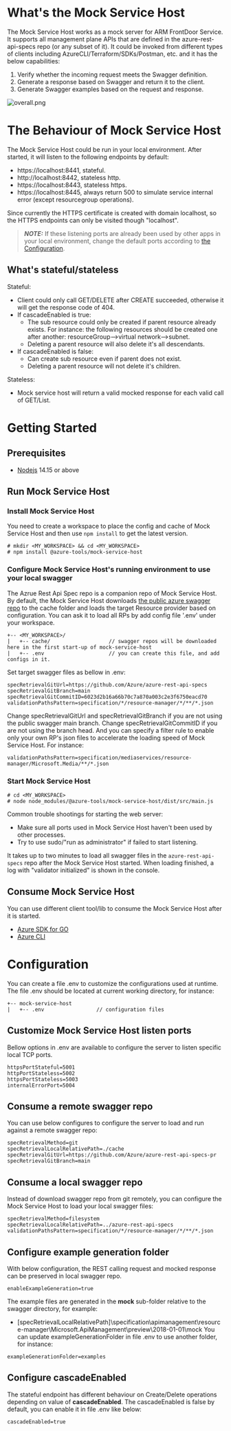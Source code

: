 # What's the Mock Service Host

The Mock Service Host works as a mock server for ARM FrontDoor Service. It supports all management plane APIs that are defined in the azure-rest-api-specs repo (or any subset of it). It could be invoked from different types of clients including AzureCLI/Terraform/SDKs/Postman, etc. and it has the below capabilities:

1. Verify whether the incoming request meets the Swagger definition.
2. Generate a response based on Swagger and return it to the client.
3. Generate Swagger examples based on the request and response.

![overall.png](doc/pic/overall.png)

# The Behaviour of Mock Service Host

The Mock Service Host could be run in your local environment. After started, it will listen to the following endpoints by default:

-   https://localhost:8441, stateful.
-   http://localhost:8442, stateless http.
-   https://localhost:8443, stateless https.
-   https://localhost:8445, always return 500 to simulate service internal error (except resourcegroup operations).

Since currently the HTTPS certificate is created with domain localhost, so the HTTPS endpoints can only be visited though "localhost".

> **_NOTE:_** If these listening ports are already been used by other apps in your local environment, change the default ports according to [the Configuration](#configuration).

## What's stateful/stateless

Stateful:

-   Client could only call GET/DELETE after CREATE succeeded, otherwise it will get the response code of 404.
-   If cascadeEnabled is true:
    -   The sub resource could only be created if parent resource already exists. For instance: the following resources should be created one after another: resourceGroup-->virtual network-->subnet.
    -   Deleting a parent resource will also delete it's all descendants.
-   If cascadeEnabled is false:
    -   Can create sub resource even if parent does not exist.
    -   Deleting a parent resource will not delete it's children.

Stateless:

-   Mock service host will return a valid mocked response for each valid call of GET/List.

# Getting Started

## Prerequisites

- [Nodejs](https://nodejs.org/en/download/) 14.15 or above

## Run Mock Service Host

### Install Mock Service Host

You need to create a workspace to place the config and cache of Mock Service Host and then use `npm install` to get the latest version.
```shell
# mkdir <MY_WORKSPACE> && cd <MY_WORKSPACE>
# npm install @azure-tools/mock-service-host
```

### Configure Mock Service Host's running environment to use your local swagger

The Azrue Rest Api Spec repo is a companion repo of Mock Service Host. By default, the Mock Service Host downloads [the public azure swagger repo](https://github.com/Azure/azure-rest-api-specs) to the cache folder and loads the target Resource provider based on configuration. You can ask it to load all RPs by add config file '.env' under your workspace.

```
+-- <MY_WORKSPACE>/
|   +-- cache/                   // swagger repos will be downloaded here in the first start-up of mock-service-host
|   +-- .env                     // you can create this file, and add configs in it.
```

Set target swagger files as bellow in .env:

```
specRetrievalGitUrl=https://github.com/Azure/azure-rest-api-specs
specRetrievalGitBranch=main
specRetrievalGitCommitID=6023d2b16a66b70c7a870a003c2e3f6750eacd70
validationPathsPattern=specification/*/resource-manager/*/**/*.json
```

Change specRetrievalGitUrl and specRetrievalGitBranch if you are not using the public swagger main branch. Change specRetrievalGitCommitID if you are not using the branch head. And you can specify a filter rule to enable only your own RP's json files to accelerate the loading speed of Mock Service Host. For instance:

```
validationPathsPattern=specification/mediaservices/resource-manager/Microsoft.Media/**/*.json
```

### Start Mock Service Host

```
# cd <MY_WORKSPACE>
# node node_modules/@azure-tools/mock-service-host/dist/src/main.js
```

Common trouble shootings for starting the web server:

-   Make sure all ports used in Mock Service Host haven't been used by other processes.
-   Try to use sudo/"run as administrator" if failed to start listening.

It takes up to two minutes to load all swagger files in the `azure-rest-api-specs` repo after the Mock Service Host started. When loading finished, a log with "validator initialized" is shown in the console.

## Consume Mock Service Host

You can use different client tool/lib to consume the Mock Service Host after it is started.

- [Azure SDK for GO](doc/consume_with_go.md)
- [Azure CLI](doc/consume_with_cli.md)

# Configuration

You can create a file .env to customize the configurations used at runtime. The file .env should be located at current working directory, for instance:

```
+-- mock-service-host
|   +-- .env                 // configuration files
```

## Customize Mock Service Host listen ports

Bellow options in .env are available to configure the server to listen specific local TCP ports.

```
httpsPortStateful=5001
httpPortStateless=5002
httpsPortStateless=5003
internalErrorPort=5004
```

## Consume a remote swagger repo

You can use below configures to configure the server to load and run against a remote swagger repo:

```
specRetrievalMethod=git
specRetrievalLocalRelativePath=./cache
specRetrievalGitUrl=https://github.com/Azure/azure-rest-api-specs-pr
specRetrievalGitBranch=main
```

## Consume a local swagger repo

Instead of download swagger repo from git remotely, you can configure the Mock Service Host to load your local swagger files:

```
specRetrievalMethod=filesystem
specRetrievalLocalRelativePath=../azure-rest-api-specs
validationPathsPattern=specification/*/resource-manager/*/**/*.json
```

## Configure example generation folder

With below configuration, the REST calling request and mocked response can be preserved in local swagger repo.

```
enableExampleGeneration=true
```

The example files are generated in the **mock** sub-folder relative to the swagger directory, for example:

-   [specRetrievalLocalRelativePath]\specification\apimanagement\resource-manager\Microsoft.ApiManagement\preview\2018-01-01\mock
    You can update exampleGenerationFolder in file .env to use another folder, for instance:

```
exampleGenerationFolder=examples
```

## Configure cascadeEnabled

The stateful endpoint has different behaviour on Create/Delete operations depending on value of **cascadeEnabled**.
The cascadeEnabled is false by default, you can enable it in file .env like below:

```
cascadeEnabled=true
```